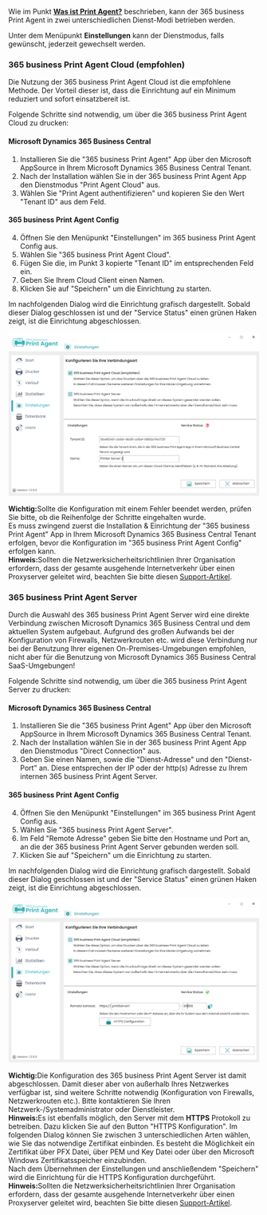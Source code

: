Wie im Punkt **[Was ist Print Agent?](../print-agent-whatis/)** beschrieben, kann der 365 business Print Agent in zwei unterschiedlichen Dienst-Modi betrieben werden.

Unter dem Menüpunkt **Einstellungen** kann der Dienstmodus, falls gewünscht, jederzeit gewechselt werden.

### 365 business Print Agent Cloud (empfohlen)

Die Nutzung der 365 business Print Agent Cloud ist die empfohlene Methode.
Der Vorteil dieser ist, dass die Einrichtung auf ein Minimum reduziert und sofort einsatzbereit ist.

Folgende Schritte sind notwendig, um über die 365 business Print Agent Cloud zu drucken:

#### Microsoft Dynamics 365 Business Central
1. Installieren Sie die "365 business Print Agent" App über den Microsoft AppSource in Ihrem Microsoft Dynamics 365 Business Central Tenant.
2. Nach der Installation wählen Sie in der 365 business Print Agent App den Dienstmodus "Print Agent Cloud" aus.
3. Wählen Sie "Print Agent authentifizieren" und kopieren Sie den Wert "Tenant ID" aus dem Feld.

#### 365 business Print Agent Config 
4. Öffnen Sie den Menüpunkt "Einstellungen" im 365 business Print Agent Config aus.
5. Wählen Sie "365 business Print Agent Cloud".
6. Fügen Sie die, im Punkt 3 kopierte "Tenant ID" im entsprechenden Feld ein.
7. Geben Sie Ihrem Cloud Client einen Namen.
8. Klicken Sie auf "Speichern" um die Einrichtung zu starten.

Im nachfolgenden Dialog wird die Einrichtung grafisch dargestellt. Sobald dieser Dialog geschlossen ist und der "Service Status" einen grünen Haken zeigt, ist die Einrichtung abgeschlossen.

![Einstellung-Cloud](/assets/images/365-business-print-agent/config-tool/Settings_Cloud.PNG)

<div class="alert alert-notice">
    <i class="fa-solid fa-notes"></i> <strong>Wichtig:</strong>Sollte die Konfiguration mit einem Fehler beendet werden, prüfen Sie bitte, ob die Reihenfolge der Schritte eingehalten wurde.<br/> Es muss zwingend zuerst die Installation & Einrichtung der "365 business Print Agent" App in Ihrem Microsoft Dynamics 365 Business Central Tenant erfolgen, bevor die Konfiguration im "365 business Print Agent Config" erfolgen kann.
</div>

<div class="alert alert-info">
    <i class="fa-solid fa-lightbulb"></i> <strong>Hinweis:</strong>Sollten die Netzwerksicherheitsrichtlinien Ihrer Organisation erfordern, dass der gesamte ausgehende Internetverkehr über einen Proxyserver geleitet wird, beachten Sie bitte diesen <a href="../support/print-agent-proxy/">Support-Artikel</a>.
</div>

### 365 business Print Agent Server

Durch die Auswahl des 365 business Print Agent Server wird eine direkte Verbindung zwischen Microsoft Dynamics 365 Business Central und dem aktuellen System aufgebaut.
Aufgrund des großen Aufwands bei der Konfiguration von Firewalls, Netzwerkrouten etc. wird diese Verbindung nur bei der Benutzung Ihrer eigenen On-Premises-Umgebungen empfohlen, nicht aber für die Benutzung von Microsoft Dynamics 365 Business Central SaaS-Umgebungen!


Folgende Schritte sind notwendig, um über die 365 business Print Agent Server zu drucken:

#### Microsoft Dynamics 365 Business Central
1. Installieren Sie die "365 business Print Agent" App über den Microsoft AppSource in Ihrem Microsoft Dynamics 365 Business Central Tenant.
2. Nach der Installation wählen Sie in der 365 business Print Agent App den Dienstmodus "Direct Connection" aus.
3. Geben Sie einen Namen, sowie die "Dienst-Adresse" und den "Dienst-Port" an. Diese entsprechen der IP oder der http(s) Adresse zu Ihrem internen 365 business Print Agent Server.

#### 365 business Print Agent Config 
4. Öffnen Sie den Menüpunkt "Einstellungen" im 365 business Print Agent Config aus.
5. Wählen Sie "365 business Print Agent Server".
6. Im Feld "Remote Adresse" geben Sie bitte den Hostname und Port an, an die der 365 business Print Agent Server gebunden werden soll.
7. Klicken Sie auf "Speichern" um die Einrichtung zu starten.

Im nachfolgenden Dialog wird die Einrichtung grafisch dargestellt. Sobald dieser Dialog geschlossen ist und der "Service Status" einen grünen Haken zeigt, ist die Einrichtung abgeschlossen.

![Einstellung-Server](/assets/images/365-business-print-agent/config-tool/Settings_Server.PNG)

<div class="alert alert-notice">
    <i class="fa-solid fa-notes"></i> <strong>Wichtig:</strong>Die Konfiguration des 365 business Print Agent Server ist damit abgeschlossen. Damit dieser aber von außerhalb Ihres Netzwerkes verfügbar ist, sind weitere Schritte notwendig (Konfiguration von Firewalls, Netzwerkrouten etc.). Bitte kontaktieren Sie Ihren Netzwerk-/Systemadministrator oder Dienstleister.
</div>

<div class="alert alert-info">
    <i class="fa-solid fa-lightbulb"></i> <strong>Hinweis:</strong>Es ist ebenfalls möglich, den Server mit dem <strong>HTTPS</strong> Protokoll zu betreiben. Dazu klicken Sie auf den Button "HTTPS Konfiguration". Im folgenden Dialog können Sie zwischen 3 unterschiedlichen Arten wählen, wie Sie das notwendige Zertifikat einbinden. Es besteht die Möglichkeit ein Zertifikat über PFX Datei, über PEM und Key Datei oder über den Microsoft Windows Zertifikatsspeicher einzubinden.<br/>
    Nach dem Übernehmen der Einstellungen und anschließendem "Speichern" wird die Einrichtung für die HTTPS Konfiguration durchgeführt.
</div>

<div class="alert alert-info">
    <i class="fa-solid fa-lightbulb"></i> <strong>Hinweis:</strong>Sollten die Netzwerksicherheitsrichtlinien Ihrer Organisation erfordern, dass der gesamte ausgehende Internetverkehr über einen Proxyserver geleitet wird, beachten Sie bitte diesen <a href="../support/print-agent-proxy/">Support-Artikel</a>.
</div>